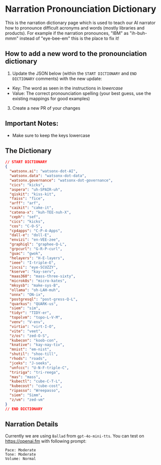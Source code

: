 # Narration Pronounciation Dictionary

This is the narration dictionary page which is used to teach our AI narrator how to pronounce difficult acronyms and words (mostly libraries and products). For example if the narration pronounces, "IBM" as "ih-buh-mmm" instead of "eye-bee-em" this is the place to fix it!

## How to add a new word to the pronounciation dictionary

1. Update the JSON below (within the `START DICTIONARY` and `END DICTIONARY` comments) with the new update:
  - Key: The word as seen in the instructions in _lowercase_
  - Value: The correct pronounciation spelling (your best guess, use the existing mappings for good examples)
3. Create a new PR of your changes

## Important Notes:

- Make sure to keep the keys lowercase

## The Dictionary

```json
// START DICTIONARY
{
  "watsonx.ai": "watsonx-dot-AI",
  "watsonx.data": "watsonx-dot-data",
  "watsonx.governance": "watsonx-dot-governance",
  "cics": "kicks",
  "aspera": "uh-SPAIR-uh",
  "qiskit": "kiss-kit",
  "faiss": "fice",
  "arff": "arf",
  "caikit": "cake-it",
  "catena-x": "kuh-TEE-nuh-X",
  "ceph": "sef",
  "cics": "kicks",
  "cos": "C-O-S",
  "cp4apps": "C-P-4-Apps",
  "dall-e": "doll-E",
  "envizi": "en-VEE-zee",
  "graphiql": "graphee-Q-L",
  "grpcurl": "G-R-P-curl",
  "guac": "gwok",
  "helayers": "H-E-layers",
  "ieee": "I-triple-E",
  "iscsi": "eye-SCUZZY",
  "kserve": "kay-serv",
  "maas360": "mass-three-sixty",
  "microk8s": "micro-kates",
  "mksysb": "make-sys-B",
  "ollama": "oh-LAH-muh",
  "onnx": "ON-ix",
  "postgresql": "post-gress-Q-L",
  "quarkus": "QUARK-us",
  "siem": "sim",
  "tidyr": "TIDY-er",
  "topolvm": "topo-L-V-M",
  "venv": "V-env",
  "virtio": "virt-I-O",
  "vite": "veet",
  "z/os": "zed-O-S",
  "kubecon": "koob-con",
  "knative": "kay-nay-tiv",
  "mnist": "em-nist",
  "shutil": "shoo-till",
  "rhods": "roads",
  "jceks": "J-seeks",
  "unfccc": "U-N-F-triple-C",
  "tririga": "tri-reega",
  "mas": "mass",
  "kubectl": "cube-C-T-L",
  "kubecost": "cube-cost",
  "ripasso": "Wreepasso",
  "siem": "Simm",
  "z/vm": "zed-vm"
}
// END DICTIONARY
```


## Narration Details

Currently we are using `Ballad` from `gpt-4o-mini-tts`. You can test on https://openai.fm with following prompt:

```
Pace: Moderate
Tone: Moderate
Volume: Normal
```
